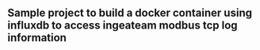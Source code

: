## Sample project to build a docker container using influxdb to access ingeateam modbus tcp log information

